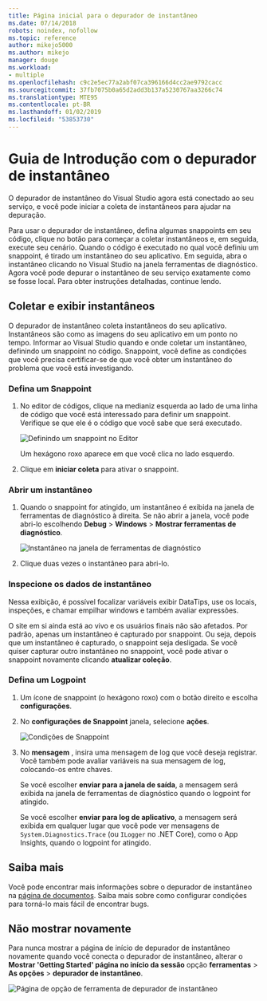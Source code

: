 ```yaml
---
title: Página inicial para o depurador de instantâneo
ms.date: 07/14/2018
robots: noindex, nofollow
ms.topic: reference
author: mikejo5000
ms.author: mikejo
manager: douge
ms.workload:
- multiple
ms.openlocfilehash: c9c2e5ec77a2abf07ca396166d4cc2ae9792cacc
ms.sourcegitcommit: 37fb7075b0a65d2add3b137a5230767aa3266c74
ms.translationtype: MTE95
ms.contentlocale: pt-BR
ms.lasthandoff: 01/02/2019
ms.locfileid: "53853730"
---
```

# <a name="getting-started-with-the-snapshot-debugger"></a>Guia de Introdução com o depurador de instantâneo

O depurador de instantâneo do Visual Studio agora está conectado ao seu serviço, e você pode iniciar a coleta de instantâneos para ajudar na depuração.

Para usar o depurador de instantâneo, defina algumas snappoints em seu código, clique no botão para começar a coletar instantâneos e, em seguida, execute seu cenário. Quando o código é executado no qual você definiu um snappoint, é tirado um instantâneo do seu aplicativo. Em seguida, abra o instantâneo clicando no Visual Studio na janela ferramentas de diagnóstico. Agora você pode depurar o instantâneo de seu serviço exatamente como se fosse local. Para obter instruções detalhadas, continue lendo.

## <a name="collect-and-view-snapshots"></a>Coletar e exibir instantâneos

O depurador de instantâneo coleta instantâneos do seu aplicativo. Instantâneos são como as imagens do seu aplicativo em um ponto no tempo. Informar ao Visual Studio quando e onde coletar um instantâneo, definindo um snappoint no código. Snappoint, você define as condições que você precisa certificar-se de que você obter um instantâneo do problema que você está investigando.

### <a name="set-a-snappoint"></a>Defina um Snappoint

1. No editor de códigos, clique na medianiz esquerda ao lado de uma linha de código que você está interessado para definir um snappoint. Verifique se que ele é o código que você sabe que será executado. 

    ![Definindo um snappoint no Editor](../media/snapshot-startpage-set-snappoint.png)

    Um hexágono roxo aparece em que você clica no lado esquerdo.

2. Clique em **iniciar coleta** para ativar o snappoint.

### <a name="open-a-snapshot"></a>Abrir um instantâneo

1. Quando o snappoint for atingido, um instantâneo é exibida na janela de ferramentas de diagnóstico à direita. Se não abrir a janela, você pode abri-lo escolhendo **Debug** > **Windows** > **Mostrar ferramentas de diagnóstico**. 

    ![Instantâneo na janela de ferramentas de diagnóstico](../media/snapshot-startpage-diagsession-window.png)

2. Clique duas vezes o instantâneo para abri-lo.

### <a name="inspect-snapshot-data"></a>Inspecione os dados de instantâneo

Nessa exibição, é possível focalizar variáveis exibir DataTips, use os locais, inspeções, e chamar empilhar windows e também avaliar expressões.

O site em si ainda está ao vivo e os usuários finais não são afetados. Por padrão, apenas um instantâneo é capturado por snappoint. Ou seja, depois que um instantâneo é capturado, o snappoint seja desligada. Se você quiser capturar outro instantâneo no snappoint, você pode ativar o snappoint novamente clicando **atualizar coleção**.

### <a name="set-a-logpoint"></a>Defina um Logpoint

1. Um ícone de snappoint (o hexágono roxo) com o botão direito e escolha **configurações**.

2. No **configurações de Snappoint** janela, selecione **ações**.

    ![Condições de Snappoint](../media/snapshot-startpage-logpoint.png)

3. No **mensagem** , insira uma mensagem de log que você deseja registrar. Você também pode avaliar variáveis na sua mensagem de log, colocando-os entre chaves.

    Se você escolher **enviar para a janela de saída**, a mensagem será exibida na janela de ferramentas de diagnóstico quando o logpoint for atingido. 

    Se você escolher **enviar para log de aplicativo**, a mensagem será exibida em qualquer lugar que você pode ver mensagens de `System.Diagnostics.Trace` (ou `ILogger` no .NET Core), como o App Insights, quando o logpoint for atingido.

## <a name="learn-more"></a>Saiba mais

Você pode encontrar mais informações sobre o depurador de instantâneo na [página de documentos](../debug-live-azure-applications.md). Saiba mais sobre como configurar condições para torná-lo mais fácil de encontrar bugs.

## <a name="dont-show-me-this-again"></a>Não mostrar novamente

Para nunca mostrar a página de início de depurador de instantâneo novamente quando você conecta o depurador de instantâneo, alterar o **Mostrar 'Getting Started' página no início da sessão** opção **ferramentas**  >   **As opções** > **depurador de instantâneo**. 

![Página de opção de ferramenta de depurador de instantâneo](../media/snapshot-startpage-tools-options.png)
